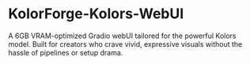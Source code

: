 # KolorForge-Kolors-WebUI
A 6GB VRAM-optimized Gradio webUI tailored for the powerful Kolors model. Built for creators who crave vivid, expressive visuals without the hassle of pipelines or setup drama.
